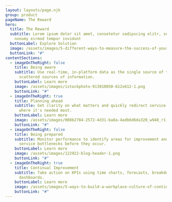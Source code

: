 ```yaml
---
layout: layouts/page.njk
group: product
pageName: The Reward
hero:
  title: The Reward
  subtitle: Lorem ipsum dolor sit amet, consetetur sadipscing elitr, sed diam
    nonumy eirmod tempor invidunt
  buttonLabel: Explore Solution
  image: /assets/images/5-different-ways-to-measure-the-success-of-your-small-business-or-startup-1.png
  buttonLink: "#"
contentSections:
  - imageOnTheRight: false
    title: Being aware
    subtitle: Use real-time, in-platform data as the single source of truth - not
      scattered sources of information.
    buttonLabel: Learn more
    image: /assets/images/istockphoto-913010050-612x612-1.png
    buttonLink: "#"
  - imageOnTheRight: true
    title: Planning ahead
    subtitle: Get clarity on what matters and quickly redirect service coverage to
      where it's needed most.
    buttonLabel: Learn more
    image: /assets/images/008b2784-2572-4d31-ba8a-4adb6d6da320_w948_r1-1.png
    buttonLink: "#"
  - imageOnTheRight: false
    title: Being prepared
    subtitle: Monitor performance to identify areas for improvement and detect
      service bottlenecks before they occur.
    buttonLabel: Learn more
    image: /assets/images/122922-blog-header-1.png
    buttonLink: "#"
  - imageOnTheRight: true
    title: Continual Improvement
    subtitle: Take action on KPIs using time charts, forecasts, breakdowns, and
      dashboards.
    buttonLabel: Learn more
    image: /assets/images/5-ways-to-build-a-workplace-culture-of-continuous-improvement-1.png
    buttonLink: "#"
---
```

